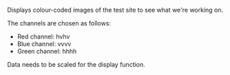 Displays colour-coded images of the test site to see what we're working on.

The channels are chosen as follows:
- Red channel: hvhv
- Blue channel: vvvv
- Green channel: hhhh

Data needs to be scaled for the display function.
